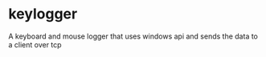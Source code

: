 # keylogger
A keyboard and mouse logger that uses windows api and sends the data to a client over tcp
